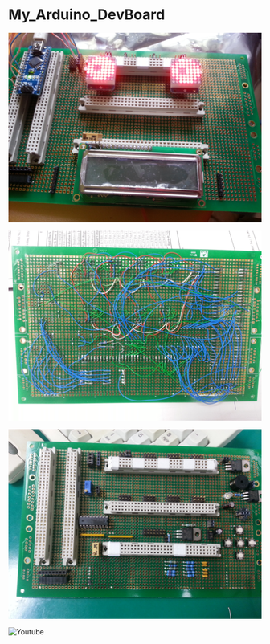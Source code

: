 # My_Arduino_DevBoard

![](https://github.com/VictorTagayun/My_Arduino_DevBoard/blob/main/pixx/20130808_115716.jpg)

![](https://github.com/VictorTagayun/My_Arduino_DevBoard/blob/main/pixx/20130814_194800.jpg)

![](https://github.com/VictorTagayun/My_Arduino_DevBoard/blob/main/pixx/20130814_195948.jpg)

![Youtube](https://www.youtube.com/watch?v=4Bh1HRTupDs)
